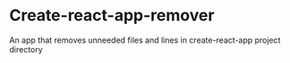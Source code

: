 # Create-react-app-remover
An app that removes unneeded files and lines in create-react-app project directory
